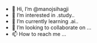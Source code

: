 - 👋 Hi, I’m @manojsihagji
- 👀 I’m interested in .study..
- 🌱 I’m currently learning .ai..
- 💞️ I’m looking to collaborate on ...
- 📫 How to reach me ...

<!---
manojsihagji/manojsihagji is a ✨ special ✨ repository because its `README.md` (this file) appears on your GitHub profile.
You can click the Preview link to take a look at your changes.
--->
